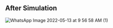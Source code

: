 ## After Simulation

![WhatsApp Image 2022-05-13 at 9 56 58 AM (1)](https://user-images.githubusercontent.com/102678112/168480668-4ab49d46-3a2c-4750-be15-52740f3b3253.jpeg)



